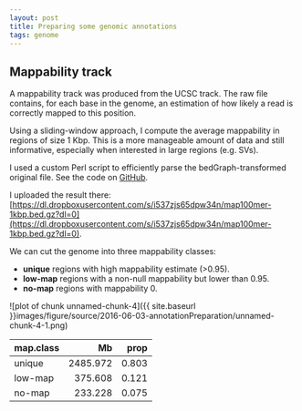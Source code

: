 ```yaml
---
layout: post
title: Preparing some genomic annotations
tags: genome
---
```





## Mappability track

A mappability track was produced from the UCSC track. The raw file contains, for each base in the genome, an estimation of how likely a read is correctly mapped to this position. 

Using a sliding-window approach, I compute the average mappability in regions of size 1 Kbp.
This is a more manageable amount of data and still informative, especially when interested in large regions (e.g. SVs).

I used a custom Perl script to efficiently parse the bedGraph-transformed original file. See the code on [GitHub](https://github.com/jmonlong/Hippocamplus/blob/gh-pages/_source/mappabilityBin.pl).



I uploaded the result there: [https://dl.dropboxusercontent.com/s/i537zjs65dpw34n/map100mer-1kbp.bed.gz?dl=0](https://dl.dropboxusercontent.com/s/i537zjs65dpw34n/map100mer-1kbp.bed.gz?dl=0).



We can cut the genome into three mappability classes:

+ **unique** regions with high mappability estimate (>0.95).
+ **low-map** regions with a non-null mappability but lower than 0.95.
+ **no-map** regions with mappability 0.

![plot of chunk unnamed-chunk-4]({{ site.baseurl }}images/figure/source/2016-06-03-annotationPreparation/unnamed-chunk-4-1.png)

|map.class |       Mb|  prop|
|:---------|--------:|-----:|
|unique    | 2485.972| 0.803|
|low-map   |  375.608| 0.121|
|no-map    |  233.228| 0.075|
